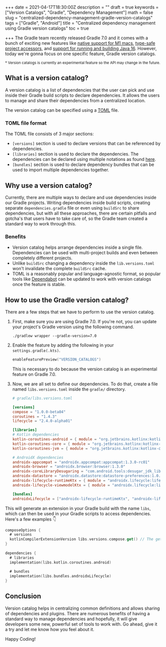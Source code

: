 +++
date = 2021-04-17T18:30:00Z
description = ""
draft = true
keywords = ["Version Catalogs", "Gradle", "Dependency Management"]
math = false
slug = "centralized-dependency-management-gradle-version-catalogs"
tags = ["Gradle", "Android"]
title = "Centralized dependency management using Gradle version catalogs"
toc = true

+++
The Gradle team recently released Gradle 7.0 and it comes with a bunch of exciting new features like [native support for M1 macs](https://docs.gradle.org/7.0/release-notes.html#apple-silicon), [type-safe project accessors](), and [support for running and building Java 16](https://docs.gradle.org/7.0/release-notes.html#support-for-java-16). However, today we're gonna focus on one specific feature, Gradle version catalogs.

<sub>* Version catalogs is currently an experimental feature so the API may change in the future. </sub> 

## What is a version catalog?

A version catalog is a list of dependencies that the user can pick and use inside their Gradle build scripts to declare dependencies. It allows the users to manage and share their dependencies from a centralized location. 

The version catalog can be specified using a [TOML](https://toml.io/) file.

### TOML file format

The TOML file consists of 3 major sections:

* `[versions]` section is used to declare versions that can be referenced by dependencies.
* `[libraries]` section is used to declare the dependencies. The dependencies can be declared using multiple notations as found [here](https://docs.gradle.org/7.0/userguide/platforms.html#sub::toml-dependencies-format).
* `[bundles]` section is used to declare dependency bundles that can be used to import multiple dependencies together.

## Why use a version catalog?

Currently, there are multiple ways to declare and use dependencies inside our Gradle projects. Writing dependencies inside build scripts, creating separate `dependencies.gradle` file or even using `buildSrc` to share dependencies, but with all these approaches, there are certain pitfalls and gotcha's that users have to take care of, so the Gradle team created a standard way to work through this.

### Benefits

* Version catalog helps arrange dependencies inside a single file. Dependencies can be used with multi-project builds and even between completely different projects.
* Unlike `buildSrc` changing a dependency inside  the `lib.versions.toml` won't invalidate the complete `buildSrc` cache.
* TOML is a reasonably popular and language-agnostic format, so popular tools like [Dependabot](https://github.com/dependabot) can be updated to work with version catalogs once the feature is stable. 

## How to use the Gradle version catalog?

There are a few steps that we have to perform to use the version catalog.

1. First, make sure you are using Gradle 7.0. If you're not, you can update your project's Gradle version using the following command.
   ```shell
   ./gradlew wrapper --gradle-version=7.0
   ```

2. Enable the feature by adding the following in your `settings.gradle(.kts)`.  
   ```kotlin
   enableFeaturePreview("VERSION_CATALOGS")
   ```
   This is necessary to do because the version catalog is an experimental feature on Gradle 7.0.

3. Now, we are all set to define our dependencies. To do that, create a file named `libs.versions.toml` inside the `gradle/` directory.

   ```toml
   # gradle/libs.versions.toml
   
   [versions]
   compose = "1.0.0-beta04"
   coroutines = "1.4.3"
   lifecycle = "2.4.0-alpha01"
   
   [libraries]
   # Kotlin dependencies
   kotlin-coroutines-android = { module = "org.jetbrains.kotlinx:kotlinx-coroutines-android", version.ref = "coroutines" }
   kotlin-coroutines-core = { module = "org.jetbrains.kotlinx:kotlinx-coroutines-core", version.ref = "coroutines" }
   kotlin-coroutines-jvm = { module = "org.jetbrains.kotlinx:kotlinx-coroutines-jvm", version.ref = "coroutines" }
   
   # AndroidX dependencies
   androidx-appcompat = "androidx.appcompat:appcompat:1.3.0-rc01"
   androidx-browser = "androidx.browser:browser:1.3.0"
   androidx-coreLibraryDesugaring = "com.android.tools:desugar_jdk_libs:1.0.10"
   androidx-datastore = "androidx.datastore:datastore-preferences:1.0.0-alpha08"
   androidx-lifecycle-runtimeKtx = { module = "androidx.lifecycle:lifecycle-runtime-ktx", version.ref = "lifecycle" }
   androidx-lifecycle-viewmodelKtx = { module = "androidx.lifecycle:lifecycle-viewmodel-ktx", version.ref = "lifecycle" }
   
   [bundles]
   androidxLifecycle = ["androidx-lifecycle-runtimeKtx", "androidx-lifecycle-viewmodelKtx"]
   ```

This will generate an extension in your Gradle build with the name `libs`, which can then be used in your Gradle scripts to access dependencies. Here's a few examples 👇
   
   ```kotlin
   composeOptions {
     # versions
     kotlinCompilerExtensionVersion libs.versions.compose.get() // The get() is required because the API returns a Provider<String>
   }
       
   dependencies {
     # libraries
     implementation(libs.kotlin.coroutines.android)
         
     # bundles
     implementation(libs.bundles.androidxLifecycle)
   }
   ```

## Conclusion

Version catalog helps in centralizing common definitions and allows sharing of dependencies and plugins. There are numerous benefits of having a standard way to manage dependencies and hopefully, it will give developers some new, powerful set of tools to work with. Go ahead, give it a try and let me know how you feel about it. 

Happy Coding!
